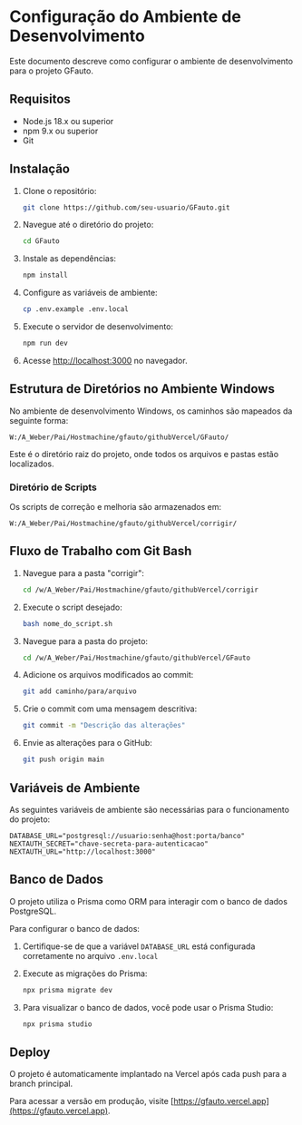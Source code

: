 # Configuração do Ambiente de Desenvolvimento

Este documento descreve como configurar o ambiente de desenvolvimento para o projeto GFauto.

## Requisitos

- Node.js 18.x ou superior
- npm 9.x ou superior
- Git

## Instalação

1. Clone o repositório:
   ```bash
   git clone https://github.com/seu-usuario/GFauto.git
   ```

2. Navegue até o diretório do projeto:
   ```bash
   cd GFauto
   ```

3. Instale as dependências:
   ```bash
   npm install
   ```

4. Configure as variáveis de ambiente:
   ```bash
   cp .env.example .env.local
   ```

5. Execute o servidor de desenvolvimento:
   ```bash
   npm run dev
   ```

6. Acesse [http://localhost:3000](http://localhost:3000) no navegador.

## Estrutura de Diretórios no Ambiente Windows

No ambiente de desenvolvimento Windows, os caminhos são mapeados da seguinte forma:

```
W:/A_Weber/Pai/Hostmachine/gfauto/githubVercel/GFauto/
```

Este é o diretório raiz do projeto, onde todos os arquivos e pastas estão localizados.

### Diretório de Scripts

Os scripts de correção e melhoria são armazenados em:

```
W:/A_Weber/Pai/Hostmachine/gfauto/githubVercel/corrigir/
```

## Fluxo de Trabalho com Git Bash

1. Navegue para a pasta "corrigir":
   ```bash
   cd /w/A_Weber/Pai/Hostmachine/gfauto/githubVercel/corrigir
   ```

2. Execute o script desejado:
   ```bash
   bash nome_do_script.sh
   ```

3. Navegue para a pasta do projeto:
   ```bash
   cd /w/A_Weber/Pai/Hostmachine/gfauto/githubVercel/GFauto
   ```

4. Adicione os arquivos modificados ao commit:
   ```bash
   git add caminho/para/arquivo
   ```

5. Crie o commit com uma mensagem descritiva:
   ```bash
   git commit -m "Descrição das alterações"
   ```

6. Envie as alterações para o GitHub:
   ```bash
   git push origin main
   ```

## Variáveis de Ambiente

As seguintes variáveis de ambiente são necessárias para o funcionamento do projeto:

```
DATABASE_URL="postgresql://usuario:senha@host:porta/banco"
NEXTAUTH_SECRET="chave-secreta-para-autenticacao"
NEXTAUTH_URL="http://localhost:3000"
```

## Banco de Dados

O projeto utiliza o Prisma como ORM para interagir com o banco de dados PostgreSQL.

Para configurar o banco de dados:

1. Certifique-se de que a variável `DATABASE_URL` está configurada corretamente no arquivo `.env.local`

2. Execute as migrações do Prisma:
   ```bash
   npx prisma migrate dev
   ```

3. Para visualizar o banco de dados, você pode usar o Prisma Studio:
   ```bash
   npx prisma studio
   ```

## Deploy

O projeto é automaticamente implantado na Vercel após cada push para a branch principal.

Para acessar a versão em produção, visite [https://gfauto.vercel.app](https://gfauto.vercel.app).
